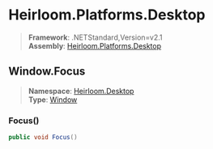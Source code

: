 # Heirloom.Platforms.Desktop

> **Framework**: .NETStandard,Version=v2.1  
> **Assembly**: [Heirloom.Platforms.Desktop][0]  

## Window.Focus

> **Namespace**: [Heirloom.Desktop][0]  
> **Type**: [Window][1]  

### Focus()

```cs
public void Focus()
```

[0]: ../Heirloom.Platforms.Desktop.md
[1]: Heirloom.Desktop.Window.md
